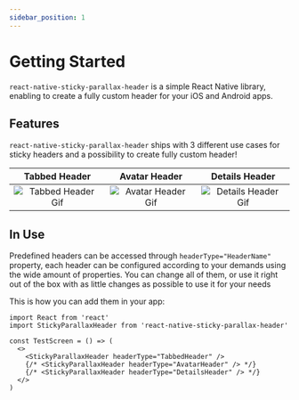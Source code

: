 ```yaml
---
sidebar_position: 1
---
```


# Getting Started

`react-native-sticky-parallax-header` is a simple React Native library, enabling to create a fully custom header for your iOS and Android apps.

## Features
`react-native-sticky-parallax-header` ships with 3 different use cases for sticky headers and a possibility to create fully custom header!

| Tabbed Header | Avatar Header | Details Header|
| :------: | :------: | :------: |
| ![Tabbed Header Gif](@site/static/img/assets/readme_TabbedHeader.gif) |![Avatar Header Gif](@site/static/img/assets/readme_AvatarHeader.gif)| ![Details Header Gif](@site/static/img/assets/readme_DetailsHeader.gif)|

## In Use

Predefined headers can be accessed through `headerType="HeaderName"` property, each header can be configured according to your demands using the wide amount of properties. You can change all of them, or use it right out of the box with as little changes as possible to use it for your needs

This is how you can add them in your app:

```tsx
import React from 'react'
import StickyParallaxHeader from 'react-native-sticky-parallax-header'

const TestScreen = () => (
  <>
    <StickyParallaxHeader headerType="TabbedHeader" />
    {/* <StickyParallaxHeader headerType="AvatarHeader" /> */}
    {/* <StickyParallaxHeader headerType="DetailsHeader" /> */}
  </>
)
